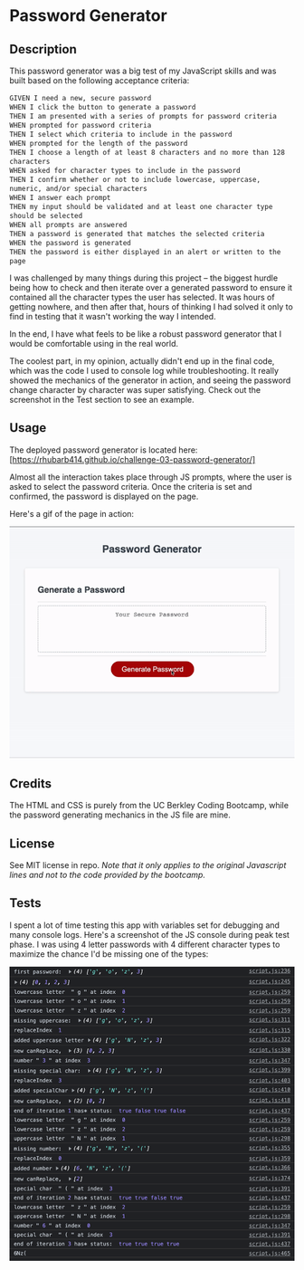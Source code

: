 # Password Generator

## Description

This password generator was a big test of my JavaScript skills and was built based on the following acceptance criteria:

```
GIVEN I need a new, secure password
WHEN I click the button to generate a password
THEN I am presented with a series of prompts for password criteria
WHEN prompted for password criteria
THEN I select which criteria to include in the password
WHEN prompted for the length of the password
THEN I choose a length of at least 8 characters and no more than 128 characters
WHEN asked for character types to include in the password
THEN I confirm whether or not to include lowercase, uppercase, numeric, and/or special characters
WHEN I answer each prompt
THEN my input should be validated and at least one character type should be selected
WHEN all prompts are answered
THEN a password is generated that matches the selected criteria
WHEN the password is generated
THEN the password is either displayed in an alert or written to the page
```

I was challenged by many things during this project – the biggest hurdle being how to check and then iterate over a generated password to ensure it contained all the character types the user has selected. It was hours of getting nowhere, and then after that, hours of thinking I had solved it only to find in testing that it wasn't working the way I intended.

In the end, I have what feels to be like a robust password generator that I would be comfortable using in the real world.

The coolest part, in my opinion, actually didn't end up in the final code, which was the code I used to console log while troubleshooting. It really showed the mechanics of the generator in action, and seeing the password change character by character was super satisfying. Check out the screenshot in the Test section to see an example.


## Usage

The deployed password generator is located here: [https://rhubarb414.github.io/challenge-03-password-generator/]

Almost all the interaction takes place through JS prompts, where the user is asked to select the password criteria. Once the criteria is set and confirmed, the password is displayed on the page.

Here's a gif of the page in action:

 ![demonstration of the password generator being used from start to finish](assets/images/password-generator-demo.gif)

## Credits

The HTML and CSS is purely from the UC Berkley Coding Bootcamp, while the password generating mechanics in the JS file are mine.

## License
See MIT license in repo. _Note that it only applies to the original Javascript lines and not to the code provided by the bootcamp._

## Tests
I spent a lot of time testing this app with variables set for debugging and many console logs. Here's a screenshot of the JS console during peak test phase. I was using 4 letter passwords with 4 different character types to maximize the chance I'd be missing one of the types:

![screenshot of javascript console that shows the password generator developing the password, and then checking and replacing characters until the password criteria is met](assets/images/testing-example.png)